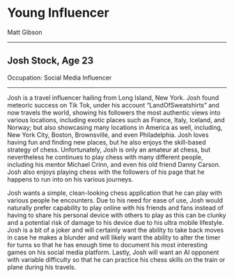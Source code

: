 # Young Influencer
Matt Gibson
___
## Josh Stock, Age 23
Occupation: Social Media Influencer
___
Josh is a travel influencer hailing from Long Island, New York. Josh found meteoric success on Tik Tok, under his account “LandOfSweatshirts” and now travels the world, showing his followers the most authentic views into various locations, including exotic places such as France, Italy, Iceland, and Norway; but also showcasing many locations in America as well, including, New York City, Boston, Brownsville, and even Philadelphia. Josh loves having fun and finding new places, but he also enjoys the skill-based strategy of chess. Unfortunately, Josh is only an amateur at chess, but nevertheless he continues to play chess with many different people, including his mentor Michael Crinn, and even his old friend Danny Carson. Josh also enjoys playing chess with the followers of his page that he happens to run into on his various journeys. 

Josh wants a simple, clean-looking chess application that he can play with various people he encounters. Due to his need for ease of use, Josh would naturally prefer capability to play online with his friends and fans instead of having to share his personal device with others to play as this can be clunky and a potential risk of damage to his device due to his ultra mobile lifestyle. Josh is a bit of a joker and will certainly want the ability to take back moves in case he makes a blunder and will likely want the ability to alter the timer for turns so that he has enough time to document his most interesting games on his social media platform. Lastly, Josh will want an AI opponent with variable difficulty so that he can practice his chess skills on the train or plane during his travels. 
